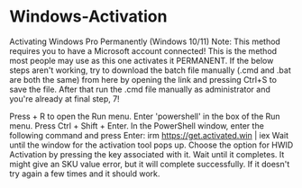 # Windows-Activation
Activating Windows Pro Permanently (Windows 10/11)
Note: This method requires you to have a Microsoft account connected! This is the method most people may use as this one activates it PERMANENT. If the below steps aren't working, try to download the batch file manually (.cmd and .bat are both the same) from here by opening the link and pressing Ctrl+S to save the file. After that run the .cmd file manually as administrator and you're already at final step, 7!

Press  + R to open the Run menu.
Enter 'powershell' in the box of the Run menu.
Press Ctrl + Shift + Enter.
In the PowerShell window, enter the following command and press Enter: irm https://get.activated.win | iex
Wait until the window for the activation tool pops up.
Choose the option for HWID Activation by pressing the key associated with it.
Wait until it completes. It might give an SKU value error, but it will complete successfully. If it doesn't try again a few times and it should work.
